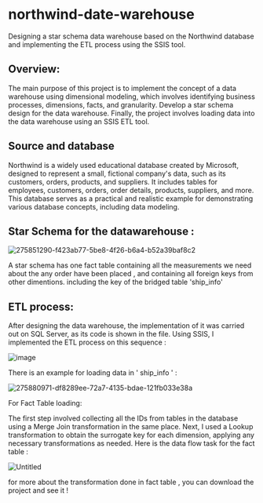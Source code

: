 # northwind-date-warehouse
Designing a star schema data warehouse based on the Northwind database and implementing the ETL process using the SSIS tool.

## Overview:

The main purpose of this project is to implement the concept of a data warehouse using dimensional modeling, which involves identifying business processes, dimensions, facts, and granularity.
Develop a star schema design for the data warehouse.
Finally, the project involves loading data into the data warehouse using an SSIS ETL tool.

## Source and database

Northwind is a widely used educational database created by Microsoft, designed to represent a small, fictional company's data, such as its customers, orders, products, and suppliers. It includes tables for employees, customers, orders, order details, products, suppliers, and more. This database serves as a practical and realistic example for demonstrating various database concepts, including data modeling.

## Star Schema for the datawarehouse :

![275851290-f423ab77-5be8-4f26-b6a4-b52a39baf8c2](https://github.com/Arwa0/northwind-date-warehouse/assets/74055031/913f2124-0c9e-49d0-af87-7ede034e41b2)


 A star schema has one fact table containing all the measurements we need about the any order have been placed , and containing all foreign keys from other dimentions. including the key of the bridged table 'ship_info'

## ETL process:

After designing the data warehouse, the implementation of it was carried out on SQL Server, as its code is shown in the file.
Using SSIS, I implemented the ETL process on this sequence :


![image](https://github.com/Arwa0/northwind-date-warehouse/assets/74055031/52d586f0-fe20-4b0f-b326-d935fd1eb001)



There is an example for loading data in ' ship_info ' :


![275880971-df8289ee-72a7-4135-bdae-121fb033e38a](https://github.com/Arwa0/northwind-date-warehouse/assets/74055031/14576a7b-668a-490e-b5d0-1ead03fc7a02)

For Fact Table loading:


The first step involved collecting all the IDs from tables in the database using a Merge Join transformation in the same place. Next, I used a Lookup transformation to obtain the surrogate key for each dimension, applying any necessary transformations as needed. Here is the data flow task for the fact table :
 
![Untitled](https://github.com/Arwa0/northwind-date-warehouse/assets/74055031/045eb39c-3f17-4655-bfc9-2ad37260fbf9)



for more about the transformation done in fact table , you can download the project and see it !
